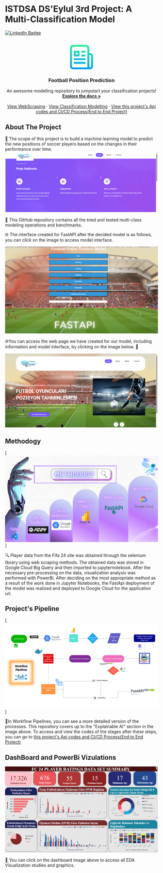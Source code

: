 # ISTDSA DS'Eylul 3rd Project: A Multi-Classification Model

[![LinkedIn Badge](https://img.shields.io/badge/-LinkedIn-0077B5?style=flat-square&labelColor=0077B5&logo=LinkedIn&logoColor=white&link=www.linkedin.com/in/gözde-ceren-yıldız
)](www.linkedin.com/in/gözde-ceren-yıldız)


<!-- PROJECT LOGO -->
<br />
<div align="center">
  <a href="https://github.com/othneildrew/Best-README-Template">
    <img src="images/logo.png" alt="Logo" width="80" height="80">
  </a>

  <h3 align="center">Football Position Prediction</h3>

  <p align="center">
    An awesome modelling repository to jumpstart your classification  projects!
    <br />
    <a href="https://github.com/gozdecerenyildiz/Proje3"><strong>Explore the docs »</strong></a>
    <br />
    <br />
    <a href="https://github.com/gozdecerenyildiz/Proje3/tree/main/SELEN%C4%B0UM">View WebScraping</a>
    ·
    <a href="https://github.com/gozdecerenyildiz/Proje3/tree/main/classification">View Classification Modelling</a>
    ·
    <a href="https://github.com/gozdecerenyildiz/Predict_Modelling_EndtoEnd_Project">View this project's Api codes and CI/CD Process(End to End Project)</a>
  </p>
</div>



<!-- ABOUT THE PROJECT -->
## About The Project
📝 The scope of this project is to build a machine learning model to predict the new positions of soccer players based on the changes in their performance over time.
[![Product Name Screen Shot][about]](https://multiclassificationmodel-ij43nguuba-uc.a.run.app/about.html)


📝 This GitHub repository contains all the tried and tested multi-class modeling operations and benchmarks.

🌐 The interface created for FastAPI after the decided model is as follows, you can click on the image to access model interface.

[![Product Name Screen Shot][interface]](https://multiclassificationmodel-ij43nguuba-uc.a.run.app/model.html)

🌐You can access the web page we have created for our model, including information and model interface, by clicking on the image below. 🙂

[![Product Name Screen Shot][product-screenshot]](https://multiclassificationmodel-ij43nguuba-uc.a.run.app/)


## Methodogy

[![Product Name Screen Shot][methodogy]]

🔍 Player data from the Fifa 24 site was obtained through the selenium library using web scraping methods. The obtained data was stored in Google Cloud Big Query and then imported to jupyternotebook. After the necessary pre-processing on the data, visualization analysis was performed with PowerBi. After deciding on the most appropriate method as a result of the work done in Jupyter Notebooks, the FastApi deployment of the model was realized and deployed to Google Cloud for the application url.

## Project's Pipeline

[![Product Name Screen Shot][pipeline]]

📝In Workflow Pipelines, you can see a more detailed version of the processes. This repository covers up to the "Explainable AI" section in the image above. To access and view the codes of the stages after these steps, you can go to <a href="https://github.com/busrasulukan/FootballPositionPredict_EndtoEnd_Project">this project's Api codes and CI/CD Process(End to End Project)</a>




## DashBoard and PowerBi Vizulations

[![Product Name Screen Shot][dashboard]](https://github.com/gozdecerenyildiz/Proje3/blob/main/classification/Classification_Vizulation2%20(2).pbix)

📝 You can click on the dashboard image above to access all EDA Visualization studies and graphics.


<!-- MARKDOWN LINKS & IMAGES -->

[linkedin-shield]: https://img.shields.io/badge/-LinkedIn-black.svg?style=for-the-badge&logo=linkedin&colorB=555
[linkedin-url]:https://github.com/gozdecerenyildiz
[product-screenshot]: images/screenshot.png
[methodogy]: images/methodology.png
[pipeline]: images/pipelines.png
[dashboard]: images/dashboard.png
[interface]:images/interface.png
[about]: images/about.png










